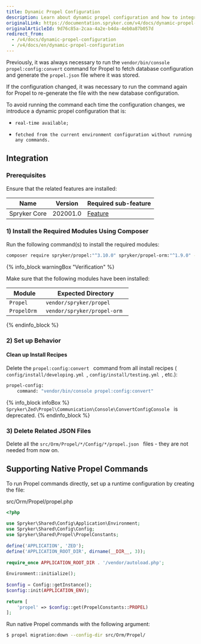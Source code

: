 ```yaml
---
title: Dynamic Propel Configuration
description: Learn about dynamic propel configuration and how to integrate it into your project.
originalLink: https://documentation.spryker.com/v4/docs/dynamic-propel-configuration
originalArticleId: 9d76c85a-2caa-4a2e-b4da-4eb0a87b057d
redirect_from:
  - /v4/docs/dynamic-propel-configuration
  - /v4/docs/en/dynamic-propel-configuration
---
```


Previously, it was always necessary to run the `vendor/bin/console propel:config:convert` command for Propel to fetch database configuration and generate the `propel.json` file where it was stored.

If the configuration changed, it was necessary to run the command again for Propel to re-generate the file with the new database configuration.

To avoid running the command each time the configuration changes, we introduce a dynamic propel configuration that is:

*     real-time available;
*     fetched from the current environment configuration without running any commands.

## Integration

### Prerequisites

Ensure that the related features are installed:

| Name | Version | Required sub-feature |
| --- | --- | --- |
| Spryker Core | 202001.0 | [Feature](/docs/scos/dev/migration-and-integration/202001.0/feature-integration-guides/spryker-core-feature-integration.html) |

### 1) Install the Required Modules Using Composer

Run the following command(s) to install the required modules:

```bash
composer require spryker/propel:"^3.10.0" spryker/propel-orm:"^1.9.0" --update-with-dependencies
```

{% info_block warningBox "Verification" %}

    
Make sure that the following modules have been installed:

| Module | Expected Directory |
| --- | --- |
|  `Propel ` |  `vendor/spryker/propel ` |
|  `PropelOrm ` |  `vendor/spryker/propel-orm ` |

{% endinfo_block %}

### 2) Set up Behavior

#### Clean up Install Recipes

Delete the `propel:config:convert ` command from all install recipes ( `config/install/developing.yml `,  `config/install/testing.yml `, etc.):

```bash
propel-config:
    command: "vendor/bin/console propel:config:convert"
```

{% info_block infoBox %}
`Spryker\Zed\Propel\Communication\Console\ConvertConfigConsole ` is deprecated.
{% endinfo_block %}

### 3) Delete Related JSON Files

Delete all the `src/Orm/Propel/*/Config/*/propel.json ` files - they are not needed from now on.

## Supporting Native Propel Commands

To run Propel commands directly, set up a runtime configuration by creating the file:

src/Orm/Propel/propel.php
    
```PHP
<?php
 
use Spryker\Shared\Config\Application\Environment;
use Spryker\Shared\Config\Config;
use Spryker\Shared\Propel\PropelConstants;
 
define('APPLICATION', 'ZED');
define('APPLICATION_ROOT_DIR', dirname(__DIR__, 3));
 
require_once APPLICATION_ROOT_DIR . '/vendor/autoload.php';
 
Environment::initialize();
 
$config = Config::getInstance();
$config::init(APPLICATION_ENV);
 
return [
    'propel' => $config::get(PropelConstants::PROPEL)
];
```

Run native Propel commands with the following argument:

```bash
$ propel migration:down --config-dir src/Orm/Propel/
```
